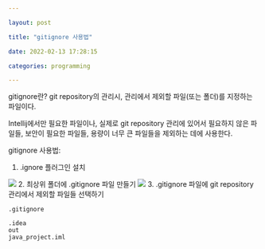 ```yaml
---

layout: post

title: "gitignore 사용법"

date: 2022-02-13 17:28:15

categories: programming

---
```


gitignore란?
git repository의 관리시, 관리에서 제외할 파일(또는 폴더)를 지정하는 파일이다.

Intellij에서만 필요한 파일이나, 실제로 git repository 관리에 있어서 필요하지 않은 파일들, 보안이 필요한 파일들, 용량이 너무 큰 파일들을 제외하는 데에 사용한다.

gitignore 사용법: 

1. .ignore 플러그인 설치
<img  src="https://cndiqor0512.github.io/img/ignore.PNG">
2. 최상위 폴더에 .gitignore 파일 만들기
<img  src="https://cndiqor0512.github.io/img/ignore2.png">
3. .gitignore 파일에 git repository 관리에서 제외할 파일들 선택하기

    .gitignore
    
    .idea  
    out  
    java_project.iml
